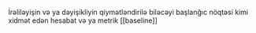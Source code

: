 İrəliləyişin və ya dəyişikliyin qiymətləndirilə biləcəyi başlanğıc nöqtəsi kimi xidmət edən hesabat və ya metrik
[[baseline]]